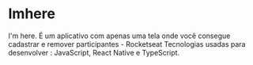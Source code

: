 # Imhere
 I'm here. É um aplicativo com apenas uma tela onde você consegue cadastrar e remover participantes - Rocketseat
Tecnologias usadas para desenvolver : JavaScript, React Native e TypeScript.
